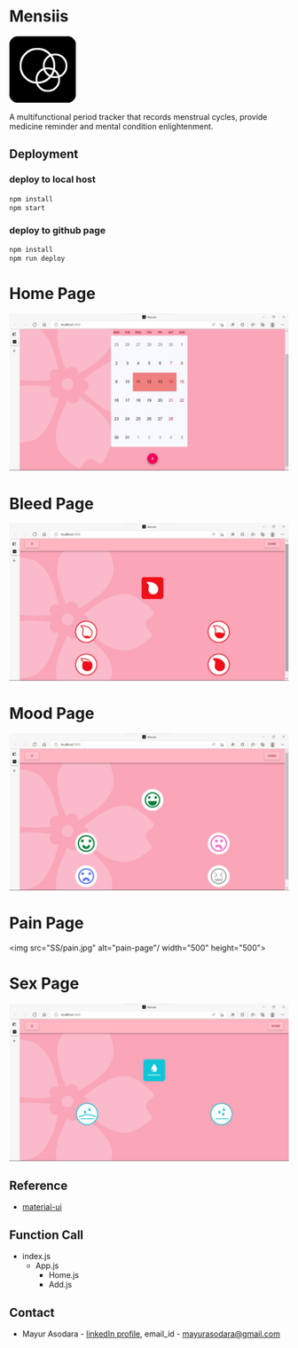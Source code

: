 # Mensiis

<img src="src/ICON/icon/2.png" alt="logo"/>

A multifunctional period tracker that records menstrual cycles, provide medicine reminder and mental condition enlightenment.



## Deployment

### deploy to local host

```shell
npm install
npm start
```

### deploy to github page

```shell
npm install
npm run deploy
```

# Home Page

<img src="SS/home.jpg" alt="home-page"/>

# Bleed Page 

<img src="SS/bleed.jpg" alt="bleed-page"/>

# Mood Page

<img src="SS/mood.jpg" alt="mood-page"/>

# Pain Page

<img src="SS/pain.jpg" alt="pain-page"/ width="500" height="500">

# Sex Page

<img src="SS/sex.jpg" alt="sex-page"/>


## Reference

- [material-ui](https://material-ui.com/getting-started)

## Function Call

- index.js
  - App.js
    - Home.js
    - Add.js


## Contact

* Mayur Asodara - [linkedIn profile](https://www.linkedin.com/in/mayur-asodara-366067206), email_id - mayurasodara@gmail.com





